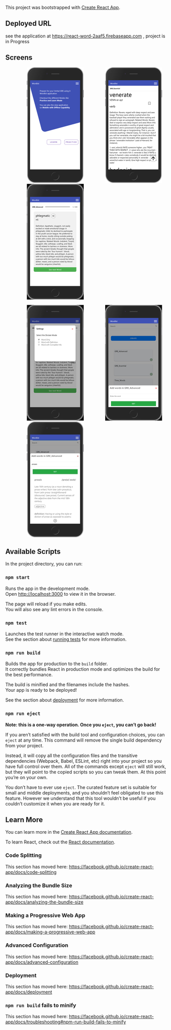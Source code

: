 This project was bootstrapped with [Create React App](https://github.com/facebook/create-react-app).
## Deployed URL
see  the application at https://react-word-2aaf5.firebaseapp.com , project is in Progress

## Screens
&nbsp;&nbsp;&nbsp;&nbsp;&nbsp;&nbsp;&nbsp;&nbsp;&nbsp;&nbsp;&nbsp;&nbsp;&nbsp;&nbsp;&nbsp;&nbsp;
![Homescreen](./app-screens/rsz_home1.jpg)&nbsp;&nbsp;&nbsp;&nbsp;&nbsp;&nbsp;&nbsp;&nbsp;&nbsp;&nbsp;&nbsp;&nbsp;&nbsp;&nbsp;&nbsp;&nbsp;
![Wordlist](./app-screens/rsz_wordlist1.jpg)&nbsp;&nbsp;&nbsp;&nbsp;&nbsp;&nbsp;&nbsp;&nbsp;&nbsp;&nbsp;&nbsp;&nbsp;&nbsp;&nbsp;&nbsp;&nbsp;
![Addword](./app-screens/rsz_addword1.jpg) 

&nbsp;&nbsp;&nbsp;&nbsp;&nbsp;&nbsp;&nbsp;&nbsp;&nbsp;&nbsp;&nbsp;&nbsp;&nbsp;&nbsp;&nbsp;&nbsp;
![Settings](./app-screens/rsz_settings1.jpg)&nbsp;&nbsp;&nbsp;&nbsp;&nbsp;&nbsp;&nbsp;&nbsp;&nbsp;&nbsp;&nbsp;&nbsp;&nbsp;&nbsp;&nbsp;&nbsp;
![Word](./app-screens/rsz_add1.jpg) &nbsp;&nbsp;&nbsp;&nbsp;&nbsp;&nbsp;&nbsp;&nbsp;&nbsp;&nbsp;&nbsp;&nbsp;&nbsp;&nbsp;&nbsp;&nbsp;
![Meaning](./app-screens/rsz_meaning1.jpg)

## Available Scripts

In the project directory, you can run:

### `npm start`

Runs the app in the development mode.<br>
Open [http://localhost:3000](http://localhost:3000) to view it in the browser.

The page will reload if you make edits.<br>
You will also see any lint errors in the console.

### `npm test`

Launches the test runner in the interactive watch mode.<br>
See the section about [running tests](https://facebook.github.io/create-react-app/docs/running-tests) for more information.

### `npm run build`

Builds the app for production to the `build` folder.<br>
It correctly bundles React in production mode and optimizes the build for the best performance.

The build is minified and the filenames include the hashes.<br>
Your app is ready to be deployed!

See the section about [deployment](https://facebook.github.io/create-react-app/docs/deployment) for more information.

### `npm run eject`

**Note: this is a one-way operation. Once you `eject`, you can’t go back!**

If you aren’t satisfied with the build tool and configuration choices, you can `eject` at any time. This command will remove the single build dependency from your project.

Instead, it will copy all the configuration files and the transitive dependencies (Webpack, Babel, ESLint, etc) right into your project so you have full control over them. All of the commands except `eject` will still work, but they will point to the copied scripts so you can tweak them. At this point you’re on your own.

You don’t have to ever use `eject`. The curated feature set is suitable for small and middle deployments, and you shouldn’t feel obligated to use this feature. However we understand that this tool wouldn’t be useful if you couldn’t customize it when you are ready for it.

## Learn More

You can learn more in the [Create React App documentation](https://facebook.github.io/create-react-app/docs/getting-started).

To learn React, check out the [React documentation](https://reactjs.org/).

### Code Splitting

This section has moved here: https://facebook.github.io/create-react-app/docs/code-splitting

### Analyzing the Bundle Size

This section has moved here: https://facebook.github.io/create-react-app/docs/analyzing-the-bundle-size

### Making a Progressive Web App

This section has moved here: https://facebook.github.io/create-react-app/docs/making-a-progressive-web-app

### Advanced Configuration

This section has moved here: https://facebook.github.io/create-react-app/docs/advanced-configuration

### Deployment

This section has moved here: https://facebook.github.io/create-react-app/docs/deployment

### `npm run build` fails to minify

This section has moved here: https://facebook.github.io/create-react-app/docs/troubleshooting#npm-run-build-fails-to-minify

